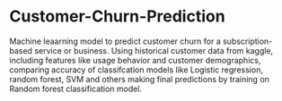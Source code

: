 # Customer-Churn-Prediction
Machine leaarning model to predict customer churn for a subscription-
based service or business. Using historical customer data from kaggle, including
features like usage behavior and customer demographics, comparing accuracy of 
classifcation models like Logistic regression, random forest, SVM and others
making final predictions by training on Random forest classification model.
